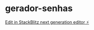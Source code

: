 # gerador-senhas

[Edit in StackBlitz next generation editor ⚡️](https://stackblitz.com/~/github.com/DuilioAzevedo/gerador-senhas)